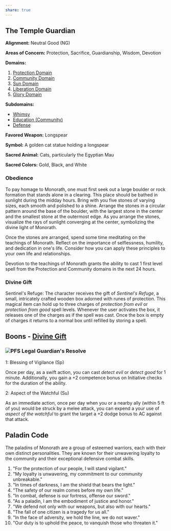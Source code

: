 ```yaml
---
share: true
---
```

## The Temple Guardian

**Alignment:** Neutral Good (NG)

**Areas of Concern:** Protection, Sacrifice, Guardianship, Wisdom, Devotion

**Domains:** 

1. [Protection Domain](https://www.d20pfsrd.com/classes/core-classes/cleric/domains/paizo-domains/protection-domain/)
2. [Community Domain](https://www.d20pfsrd.com/classes/core-classes/cleric/domains/paizo-domains/community-domain/)
3. [Sun Domain](https://www.d20pfsrd.com/classes/core-classes/cleric/domains/paizo-domains/sun-domain/)
4. [Liberation Domain](https://www.d20pfsrd.com/classes/core-classes/cleric/domains/paizo-domains/liberation-domain/)
5. [Glory Domain](https://www.d20pfsrd.com/classes/core-classes/cleric/domains/paizo-domains/glory-domain/)

**Subdomains:** 
- [Whimsy](https://www.d20pfsrd.com/classes/core-classes/cleric/domains/paizo-domains/chaos-domain/whimsy/)
- [Education (Community)](https://www.aonprd.com/DomainDisplay.aspx?ItemName=Community)
- [Defense](https://www.d20pfsrd.com/classes/core-classes/cleric/domains/paizo-domains/protection-domain/defense/)

**Favored Weapon:** Longspear

**Symbol:** A golden cat statue holding a longspear

**Sacred Animal:** Cats, particularly the Egyptian Mau

**Sacred Colors:** Gold, Black, and White

### Obedience

To pay homage to Monorath, one must first seek out a large boulder or rock formation that stands alone in a clearing. This place should be bathed in sunlight during the midday hours. Bring with you five stones of varying sizes, each smooth and polished to a shine. Arrange the stones in a circular pattern around the base of the boulder, with the largest stone in the center and the smallest stone at the outermost edge. As you arrange the stones, visualize the rays of sunlight converging at the center, symbolizing the divine light of Monorath.

Once the stones are arranged, spend some time meditating on the teachings of Monorath. Reflect on the importance of selflessness, humility, and dedication in one's life. Consider how you can apply these principles to your own life and relationships.

Devotion to the teachings of Monorath grants the ability to cast 1 first level spell from the Protection and Community domains in the next 24 hours.

### Divine Gift
Sentinel's Refuge: The character receives the gift of _Sentinel's Refuge_, a small, intricately crafted wooden box adorned with runes of protection. This magical item can hold up to three charges of _protection from evil_ or _protection from good_ spell levels. Whenever the user activates the box, it releases one of the charges as if the spell was cast. Once the box is empty of charges it returns to a normal box until refilled by storing a spell.

## Boons - [Divine Gift](https://www.aonprd.com/FeatDisplay.aspx?ItemName=Divine%20Gift)

### ![](https://www.aonprd.com/images/PathfinderSocietySymbol.gif "PFS Legal") Guardian's Resolve

1: Blessing of Vigilance (Sp)

Once per day, as a swift action, you can cast _detect evil_ or _detect good_ for 1 minute. Additionally, you gain a +2 competence bonus on Initiative checks for the duration of the ability.

2: Aspect of the Watchful (Su)

As an immediate action, once per day when you or a nearby ally (within 5 ft of you) would be struck by a melee attack, you can expend a your use of _aspect of the watchful_ to grant the target a +2 dodge bonus to AC against that attack. 

## Paladin Code

The paladins of Monorath are a group of esteemed warriors, each with their own distinct personalities. They are known for their unwavering loyalty to the community and their exceptional defensive combat skills. 

1. "For the protection of our people, I will stand vigilant."
2. "My loyalty is unwavering, my commitment to our community unbreakable."
3. "In times of darkness, I am the shield that bears the light."
4. "The safety of our realm comes before my own life."
5. "In combat, defense is our fortress, offense our sword."
6. "As a paladin, I am the embodiment of justice and honor."
7. "We defend not only with our weapons, but also with our hearts."
8. "The fall of one citizen is a tragedy for us all."
9. "In the face of adversity, we hold the line, we do not waver."
10. "Our duty is to uphold the peace, to vanquish those who threaten it."
